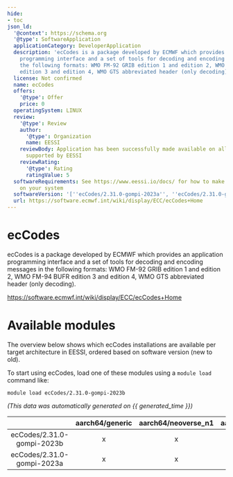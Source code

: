 ```yaml
---
hide:
- toc
json_ld:
  '@context': https://schema.org
  '@type': SoftwareApplication
  applicationCategory: DeveloperApplication
  description: 'ecCodes is a package developed by ECMWF which provides an application
    programming interface and a set of tools for decoding and encoding messages in
    the following formats: WMO FM-92 GRIB edition 1 and edition 2, WMO FM-94 BUFR
    edition 3 and edition 4, WMO GTS abbreviated header (only decoding).'
  license: Not confirmed
  name: ecCodes
  offers:
    '@type': Offer
    price: 0
  operatingSystem: LINUX
  review:
    '@type': Review
    author:
      '@type': Organization
      name: EESSI
    reviewBody: Application has been successfully made available on all architectures
      supported by EESSI
    reviewRating:
      '@type': Rating
      ratingValue: 5
  softwareRequirements: See https://www.eessi.io/docs/ for how to make EESSI available
    on your system
  softwareVersion: '[''ecCodes/2.31.0-gompi-2023a'', ''ecCodes/2.31.0-gompi-2023b'']'
  url: https://software.ecmwf.int/wiki/display/ECC/ecCodes+Home
---
```


ecCodes
=======


ecCodes is a package developed by ECMWF which provides an application programming interface and a set of tools for decoding and encoding messages in the following formats: WMO FM-92 GRIB edition 1 and edition 2, WMO FM-94 BUFR edition 3 and edition 4, WMO GTS abbreviated header (only decoding).

https://software.ecmwf.int/wiki/display/ECC/ecCodes+Home
# Available modules


The overview below shows which ecCodes installations are available per target architecture in EESSI, ordered based on software version (new to old).

To start using ecCodes, load one of these modules using a `module load` command like:

```shell
module load ecCodes/2.31.0-gompi-2023b
```

*(This data was automatically generated on {{ generated_time }})*  

| |aarch64/generic|aarch64/neoverse_n1|aarch64/neoverse_v1|x86_64/generic|x86_64/amd/zen2|x86_64/amd/zen3|x86_64/amd/zen4|x86_64/intel/haswell|x86_64/intel/sapphirerapids|x86_64/intel/skylake_avx512|
| :---: | :---: | :---: | :---: | :---: | :---: | :---: | :---: | :---: | :---: | :---: |
|ecCodes/2.31.0-gompi-2023b|x|x|x|x|x|x|x|x|x|x|
|ecCodes/2.31.0-gompi-2023a|x|x|x|x|x|x|x|x|x|x|
